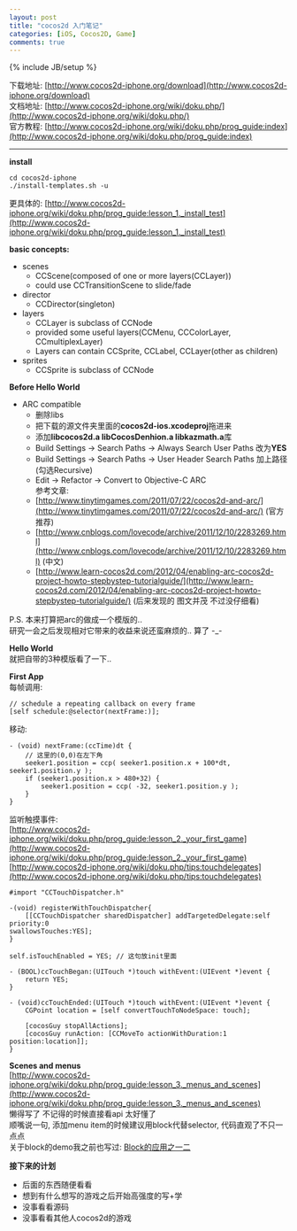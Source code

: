 ```yaml
---
layout: post
title: "cocos2d 入门笔记"
categories: [iOS, Cocos2D, Game]
comments: true
---
```

{% include JB/setup %}

下载地址: [http://www.cocos2d-iphone.org/download](http://www.cocos2d-iphone.org/download)  
文档地址: [http://www.cocos2d-iphone.org/wiki/doku.php/](http://www.cocos2d-iphone.org/wiki/doku.php/)  
官方教程: [http://www.cocos2d-iphone.org/wiki/doku.php/prog_guide:index](http://www.cocos2d-iphone.org/wiki/doku.php/prog_guide:index)  
***
**install**

	cd cocos2d-iphone  
	./install-templates.sh -u
更具体的: [http://www.cocos2d-iphone.org/wiki/doku.php/prog_guide:lesson_1._install_test](http://www.cocos2d-iphone.org/wiki/doku.php/prog_guide:lesson_1._install_test)

**basic concepts:**    

   * scenes
      * CCScene(composed of one or more layers(CCLayer))
      * could use CCTransitionScene to slide/fade
   * director
      * CCDirector(singleton)
   * layers
      * CCLayer is subclass of CCNode
      * provided some useful layers(CCMenu, CCColorLayer, CCmultiplexLayer)
      * Layers can contain CCSprite, CCLabel, CCLayer(other as children)  
   * sprites
      * CCSprite is subclass of CCNode

**Before Hello World**

* ARC compatible  
	* 删除libs
	* 把下载的源文件夹里面的**cocos2d-ios.xcodeproj**拖进来
	* 添加**libcocos2d.a libCocosDenhion.a libkazmath.a**库
	* Build Settings -> Search Paths -> Always Search User Paths 改为**YES**
	* Build Settings -> Search Paths -> User Header Search Paths 加上路径(勾选Recursive)
	* Edit -> Refactor -> Convert to Objective-C ARC  
	参考文章:  
	* [http://www.tinytimgames.com/2011/07/22/cocos2d-and-arc/](http://www.tinytimgames.com/2011/07/22/cocos2d-and-arc/) (官方推荐)   
	* [http://www.cnblogs.com/lovecode/archive/2011/12/10/2283269.html](http://www.cnblogs.com/lovecode/archive/2011/12/10/2283269.html) (中文)  
	* [http://www.learn-cocos2d.com/2012/04/enabling-arc-cocos2d-project-howto-stepbystep-tutorialguide/](http://www.learn-cocos2d.com/2012/04/enabling-arc-cocos2d-project-howto-stepbystep-tutorialguide/) (后来发现的 图文并茂 不过没仔细看)

P.S. 本来打算把arc的做成一个模版的..  
研究一会之后发现相对它带来的收益来说还蛮麻烦的.. 算了 -_-   

**Hello World**  
就把自带的3种模版看了一下..

**First App**  
每帧调用:  

	// schedule a repeating callback on every frame   
	[self schedule:@selector(nextFrame:)];    
	
移动:   

	- (void) nextFrame:(ccTime)dt {
		// 这里的(0,0)在左下角
    	seeker1.position = ccp( seeker1.position.x + 100*dt, seeker1.position.y );
    	if (seeker1.position.x > 480+32) {
        	seeker1.position = ccp( -32, seeker1.position.y );
   		}
   	}

监听触摸事件:      
[http://www.cocos2d-iphone.org/wiki/doku.php/prog_guide:lesson_2._your_first_game](http://www.cocos2d-iphone.org/wiki/doku.php/prog_guide:lesson_2._your_first_game)  
[http://www.cocos2d-iphone.org/wiki/doku.php/tips:touchdelegates](http://www.cocos2d-iphone.org/wiki/doku.php/tips:touchdelegates)

	#import "CCTouchDispatcher.h"
	
	-(void) registerWithTouchDispatcher{
		[[CCTouchDispatcher sharedDispatcher] addTargetedDelegate:self priority:0 											  swallowsTouches:YES];
	}
	
	self.isTouchEnabled = YES; // 这句放init里面
	
	- (BOOL)ccTouchBegan:(UITouch *)touch withEvent:(UIEvent *)event {
    	return YES;
	}
	
	- (void)ccTouchEnded:(UITouch *)touch withEvent:(UIEvent *)event {
		CGPoint location = [self convertTouchToNodeSpace: touch];
 
		[cocosGuy stopAllActions];
		[cocosGuy runAction: [CCMoveTo actionWithDuration:1 position:location]];    
	}
	    
**Scenes and menus**  
[http://www.cocos2d-iphone.org/wiki/doku.php/prog_guide:lesson_3._menus_and_scenes](http://www.cocos2d-iphone.org/wiki/doku.php/prog_guide:lesson_3._menus_and_scenes)  
懒得写了 不记得的时候直接看api 太好懂了  
顺嘴说一句, 添加menu item的时候建议用block代替selector, 代码直观了不只一点点  
关于block的demo我之前也写过: [Block的应用之一二](http://rocry.com/iOS/2012/04/06/block)

**接下来的计划**  

* 后面的东西随便看看  
* 想到有什么想写的游戏之后开始高强度的写+学  
* 没事看看源码  
* 没事看看其他人cocos2d的游戏 
	

